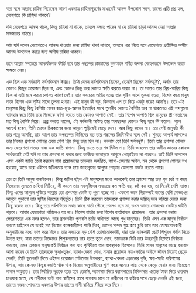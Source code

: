 যারা বলে আল্লাহ চাহিদা দিয়েছেন কারণ একমাত্র চাহিদাপূরণের মাধ্যমেই আনন্দ উপভোগ সম্ভব, তাদের প্রতি প্রশ্ন হল, বেহেশতে কি চাহিদা থাকবে?

যদি বেহেশতে আনন্দ থাকে, কিন্তু চাহিদা না থাকে, তাহলে বলতে পারেন না যে চাহিদা ছাড়া আনন্দ দেয়া আল্লার সক্ষমতার বাইরে। 

আর যদি বলেন বেহেশতেও আনন্দ পাওয়ার জন্য চাহিদা থাকা লাগবে, তাহলে ধরে নিতে হবে বেহেশতে প্রতীক্ষিত  অসীম আনন্দ উপভোগ করার জন্য অসীম চাহিদা থাকবে। 

তবে আল্লার সবচেয়ে আশ্চর্যজনক কীর্তি হবে তার পছন্দের চামচাদের কুরআনে বর্ণিত জঘন্য বেহেশতকে উপভোগ করার ক্ষমতা দেয়া।

এক ছিল এক সর্বজ্ঞানী সর্বশক্তিমান ঈশ্বর। তিনি যেমন সর্বশক্তিমান ছিলেন,‌ তেমনি ছিলেন সর্বসন্তুষ্ট?, অর্থাৎ তার কোনও কিছুর প্রয়োজন ছিল না, এবং কোনও কিছু তার কোনও ক্ষতি করতে পারত না। তা সত্তেও তার প্রিয়-অপ্রিয় কিছু ছিল না এটা মনে করার কোনও কারণ নেই। তার সবচেয়ে অপ্রিয় হচ্ছে তার সৃষ্টির সাথে তুলনা হওয়া, বিশেষ করে মানুষ নামে বিশেষ এক সৃষ্টির সাথে তুলনা হওয়া। এই মানুষ কী বস্তু, কিভাবে এল তা নিয়ে একটু পরেই আসছি। তবে এই মানুষের কিছু কিছু বৈশিষ্ট্য যেমন হাত-মুখ-আসন ইত্যাদির সাথে তুলনীয় কোনও বৈশিষ্ট্য তার না থাকলেও এই শব্দগুলো ব্যাবহার করে তিনি তার নিজেকে বর্ণনা করতে তার কোনও আপত্তি নেই। তার বিশেষ আপত্তি ছিল মানুষের স্ত্রী-সন্তানের মত কিছু বৈশিষ্ট নিয়ে। প্রশ্ন করতে পারেন, এই সর্বজ্ঞানী অস্তিত্ব তার অপছন্দের কোনও কিছু হলে কী করেন। শুনে আশ্চর্য হবেন, তিনি তাদের চিরকালের জন্য আগুনে পুড়িয়েই ছেড়ে দেন। আর কিছু করেন না। তো সেই মানুষটা কী তার গল্পে আসছি, তার আগে তার অপছন্দের জিনিষের মত তার পছন্দের জিনিসটাও বলে নেই। শুনতে আশ্চর্য লাগলেও তার নিজের প্রশংসা শোনার চেয়ে বেশি প্রিয় কিছু তার ছিল না। বললাম তো তিনি সর্বসন্তুষ্ট।  তিনি তার প্রশংসা শোনার জন্য ফেরেশতা নামের বাধ্য এক জাতি বানান। কিন্তু তাতে তার শখ মিটল না। তিনি ভাবলেন তার অসীম জ্ঞানের কোনও সার্থকতাই নেই যদি না তার প্রশংসা না করার জন্য কাউকে জাহান্নমে আগুনে পোড়াইতে না পারেন। তাই তিনি ভাবলেন এমন একটা জাতি তৈরি করবেন যারা প্রয়োজনের তাড়নায় জর্জরিত, ব্যাথা-বেদনার অধীন, মন থেকে প্রশংসা শোনার শখ হওয়ায়, যাতে তারা এইসব জটিলতায় ব্যাস্ত হয়ে জাহান্নমের আগুনে পোড়ার যোগ্যতা অর্জন করতে পারে।

তো তা তিনি মানুষ বানাইলেন। কিন্তু জটিল হইল এই মানুষদের মধ্যে অনেকেই তার প্রশংসা আর তার গুন চর্চা না করে নিজেদের ন্যুনতম চাহিদা মিটিয়ে, কী করলে তার সহসৃষ্টিদের সবচেয়ে কম ক্ষতি হয়, কষ্ট কম হয়, তা নিয়েই বেশি ব্যাস্ত। কিন্তু এদের আগুনে পুড়িয়ে আল্লার তো প্রশংসার কোটা ত পূরণ হচ্ছে না। একশো জনে নিরানব্বই জনের বেশি দোজখের আগুনে পুড়ানো তার সৃষ্টির নিয়মের বহির্ভূত। তিনি ঠিক করলেন তাদেরকে প্রশংসা করার দায়িত্ব মনে করিয়ে দেয়ার জন্য কিছু করতে হবে। কিন্তু তার সর্বশক্তিতে সবার কাছে বার্তা পৌছে গেলেও হবে না, তখন আবার দোজখের কোটায় ঘাটতি পড়বে। আবার ফেরেশতা পাঠালেও হয় না। বিশেষ বার্তার জন্য বিশেষ বার্তাবাহক প্রয়োজন। তার প্রশংসা করায় ফেরেশতারা এক নম্বর হলেও, তার প্রশংসনীয় গুনাবলি চর্চার স্বাধীনতা আছে শুধু মানুষের। তিনি এমন এক মানুষ নির্বাচন করতে চাইলেন যে তারই মত নিজের ব্যাঙ্গকারীদের শাস্তি দিবে, তাদের সম্পদ যুদ্ধ করে চুরি করে তার তোষামোদকারী অনুসারীদের মধ্যে ভাগ করে দিবে। তার সবচেয়ে বড় বেশি তোষামোদকারী, যারা তার ব্যাঙ্গকারী ছোট শিশুরও গর্দান নিতে উদ্যত হবে, যারা তাদের নিজেদের শিশুকন্যাদের তার হাতে তুলে দেবে, তাদেরকে যিনি তার উত্তরসূরী হিসেবে নির্বাচন করবেন, এমন একজন মানুষকেই নির্বাচন করা যায় পৃথিবীতে তার ব্যবস্থাপক হিসেবে। তিনি যেমন মানুষের কাছে ধন্যবাদ আশা করেন যে তিনি তাদেরকে ক্ষুধা-তৃষ্ণা, ব্যাথা-বেদনা বোধ, নানান প্রয়োজন ক্ষয়-ক্ষতির অধীনে জীবন দিয়েই ছেড়ে দেননি, তিনি ভুলেননি দিতে এইসব প্রয়োজন মেটানোর উপকরণ, ব্যাথা-বেদনা এড়ানোর বুদ্ধি, ক্ষয়-ক্ষতি পরিশমের উপায়, আর কোনও কিছুর কমতি থাক থাক নিজের অনুসারীদের খুশি করে অন্যের কাছ থেকে কেড়ে নেয়ার জন্য দিয়েছেন নানান অযুহাত। তার নির্বাচিত দূতকে হতে হবে তেমনি, ক্যানসার দিয়ে ক্যানসারের চিকিৎসার খরচের টাকা দিয়ে ধন্যবাদ চাওয়ার মতো, যে নারীদের ভাই বাবা স্বামীদের মেরে ধন্যবাদ চাবে যে নারীদের না খাইয়ে পথে ছেড়ে দেননি এই জন্য, তাদের ভরন-পোষনের একমাত্র উপায় তাদের দাসী বানিয়ে /বিয়ে করে নিবে।